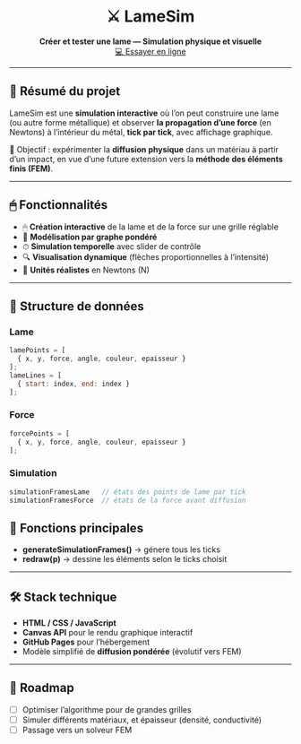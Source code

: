 <!-- Bandeau visuel -->
<h1 align="center">⚔️ LameSim</h1>
<p align="center">
  <b>Créer et tester une lame — Simulation physique et visuelle</b><br>
  <a href="https://mozartestladibufala.github.io/lamesim/">💻 Essayer en ligne</a>
</p>

---

## 🔧 Résumé du projet

LameSim est une **simulation interactive** où l’on peut construire une lame (ou autre forme métallique) et observer **la propagation d’une force** (en Newtons) à l’intérieur du métal, **tick par tick**, avec affichage graphique.

🎯 Objectif : expérimenter la **diffusion physique** dans un matériau à partir d’un impact, en vue d’une future extension vers la **méthode des éléments finis (FEM)**.

---

## 🖱 Fonctionnalités

- 🖱 **Création interactive** de la lame et de la force sur une grille réglable
- 📐 **Modélisation par graphe pondéré**
- ⏱ **Simulation temporelle** avec slider de contrôle
- 🔍 **Visualisation dynamique** (flèches proportionnelles à l’intensité)
- 📏 **Unités réalistes** en Newtons (N)

---

## 🧱 Structure de données

### Lame
```js
lamePoints = [
  { x, y, force, angle, couleur, epaisseur }
];
lameLines = [
  { start: index, end: index }
];
```
### Force
```js
forcePoints = [
  { x, y, force, angle, couleur, epaisseur }
];
```
### Simulation
```js
simulationFramesLame   // états des points de lame par tick
simulationFramesForce  // états de la force avant diffusion
```
## 📜 Fonctions principales

- **generateSimulationFrames()** → génere tous les ticks  
- **redraw(p)** → dessine les éléments selon le ticks choisit 

---

## 🛠 Stack technique

- **HTML / CSS / JavaScript**  
- **Canvas API** pour le rendu graphique interactif  
- **GitHub Pages** pour l’hébergement  
- Modèle simplifié de **diffusion pondérée** (évolutif vers FEM)  

---

## 🚀 Roadmap

- [ ] Optimiser l’algorithme pour de grandes grilles  
- [ ] Simuler différents matériaux, et épaisseur (densité, conductivité)  
- [ ] Passage vers un solveur FEM
